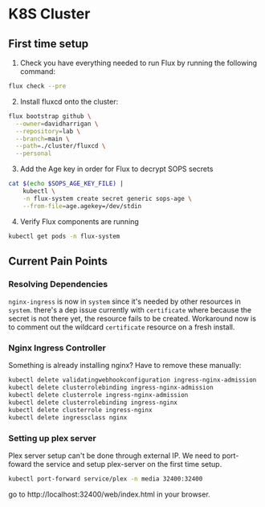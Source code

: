 # K8S Cluster

## First time setup

1. Check you have everything needed to run Flux by running the following command:
```bash
flux check --pre
```

2. Install fluxcd onto the cluster:
```bash
flux bootstrap github \
  --owner=davidharrigan \
  --repository=lab \
  --branch=main \
  --path=./cluster/fluxcd \
  --personal
```

3. Add the Age key in order for Flux to decrypt SOPS secrets
```bash
cat $(echo $SOPS_AGE_KEY_FILE) |
    kubectl \
    -n flux-system create secret generic sops-age \
    --from-file=age.agekey=/dev/stdin
```

4. Verify Flux components are running
```bash
kubectl get pods -n flux-system
```

## Current Pain Points
### Resolving Dependencies
`nginx-ingress` is now in `system` since it's needed by other resources in
`system`.  there's a dep issue currently with `certificate` where because the
secret is not there yet, the resource fails to be created. Workaround now is to
comment out the wildcard `certificate` resource on a fresh install.

### Nginx Ingress Controller
Something is already installing nginx? Have to remove these manually:
```bash
kubectl delete validatingwebhookconfiguration ingress-nginx-admission
kubectl delete clusterrolebinding ingress-nginx-admission
kubectl delete clusterrole ingress-nginx-admission
kubectl delete clusterrolebinding ingress-nginx
kubectl delete clusterrole ingress-nginx
kubectl delete ingressclass nginx
```

### Setting up plex server
Plex server setup can't be done through external IP. We need to port-foward the
service and setup plex-server on the first time setup.
```bash
kubectl port-forward service/plex -n media 32400:32400  
```

go to http://localhost:32400/web/index.html in your browser.

